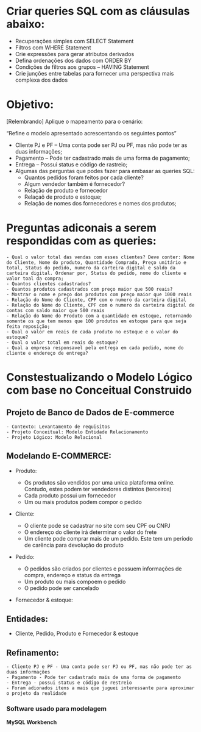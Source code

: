 # Criar queries SQL com as cláusulas abaixo: 

- Recuperações simples com SELECT Statement
- Filtros com WHERE Statement
- Crie expressões para gerar atributos derivados
- Defina ordenações dos dados com ORDER BY
- Condições de filtros aos grupos – HAVING Statement
- Crie junções entre tabelas para fornecer uma perspectiva mais complexa dos dados

# Objetivo:
[Relembrando] Aplique o mapeamento para o  cenário:

“Refine o modelo apresentado acrescentando os seguintes pontos”

- Cliente PJ e PF – Uma conta pode ser PJ ou PF, mas não pode ter as duas informações;
- Pagamento – Pode ter cadastrado mais de uma forma de pagamento;
- Entrega – Possui status e código de rastreio;
- Algumas das perguntas que podes fazer para embasar as queries SQL:
	- Quantos pedidos foram feitos por cada cliente?
	- Algum vendedor também é fornecedor?
	- Relação de produto e fornecedor
	- Relaçaõ de produto e estoque;
	- Relação de nomes dos fornecedores e nomes dos produtos;

# Preguntas adiconais a serem respondidas com as queries:
	- Qual o valor total das vendas com esses clientes? Deve conter: Nome do Cliente, Nome do produto, Quantidade Comprada, Preço unitário e total, Status do pedido, numero da carteira digital e saldo da carteira digital. Ordenar por, Status do pedido, nome do cliente e valor toal da compra;
	- Quantos clientes cadastrados?
	- Quantos produtos cadastrados com preço maior que 500 reais?
	- Mostrar o nome e preço dos produtos com preço maior que 1000 reais
	- Relação do Nome do Cliente, CPF com o numero da carteira digital
	- Relação do Nome do Cliente, CPF com o numero da carteira digital de contas com saldo maior que 500 reais
	- Relação do Nome do Produto com a quantidade em estoque, retornando somente os que tem menos que 100 produtos em estoque para que seja feita reposição;
	- Qual o valor em reais de cada produto no estoque e o valor do estoque?
	- Qual o valor total em reais do estoque?
	- Qual a empresa responsavel pela entrega em cada pedido, nome do cliente e endereço de entrega?
	

# Constestualizando o Modelo Lógico com base no Conceitual Construido

## Projeto de Banco de Dados de E-commerce

	- Contexto: Levantamento de requisitos
	- Projeto Conceitual: Modelo Entidade Relacionamento
	- Projeto Lógico: Modelo Relacional

## Modelando E-COMMERCE:
- Produto:
	- Os produtos são vendidos por uma unica plataforma online. Contudo, estes podem ter vendedores distintos (terceiros)
	- Cada produto possui um fornecedor
	- Um ou mais produtos podem compor o pedido

- Cliente:
	- O cliente pode se cadastrar no site com seu CPF ou CNPJ
	- O endereço do cliente irá determinar o valor do frete
	- Um cliente pode comprar mais de um pedido. Este tem um período de carência para devolução do produto

- Pedido:
	- O pedidos são criados por clientes e possuem informações de compra, endereço e status da entrega
	- Um produto ou mais compoem o pedido
	- O pedido pode ser cancelado
- Fornecedor & estoque:

## Entidades: 
- Cliente, Pedido, Produto e Fornecedor & estoque

## Refinamento:
	- Cliente PJ e PF - Uma conta pode ser PJ ou PF, mas não pode ter as duas informações
	- Pagamento - Pode ter cadastrado mais de uma forma de pagamento
	- Entrega - possui status e código de restreio
	- Foram adionados itens a mais que juguei interessante para aproximar o projeto da realidade

### Software usado para modelagem
**MySQL Workbench**
